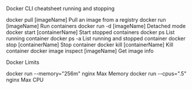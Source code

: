Docker CLI cheatsheet running and stopping

docker pull [imageName]                 Pull an image from a registry
docker run [imageName]                  Run containers
docker run -d [imageName]               Detached mode
docker start [containerName]            Start stopped containers
docker ps                               List running container
docker ps -a                            List running and stopped container
docker stop [containerName]             Stop container
docker kill [containerName]             Kill container
docker image inspect [imageName]        Get image info


Docker Limits

docker run --memory="256m" nginx        Max Memory
docker run --cpus=".5" nginx            Max CPU